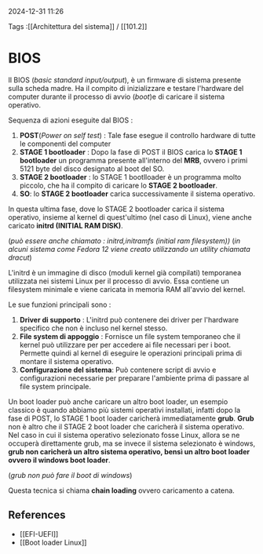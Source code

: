 2024-12-31 11:26

Tags :[[Architettura del sistema]] / [[101.2]]

# BIOS

Il BIOS (*basic standard input/output*), è un firmware di sistema presente sulla scheda madre. Ha il compito di inizializzare e testare l'hardware del computer durante il processo di avvio (*boot*)e di caricare il sistema operativo.

Sequenza di azioni eseguite dal BIOS : 

 1. **POST**(*Power on self test*) : Tale fase esegue il controllo hardware di tutte le componenti del computer
 2. **STAGE 1 bootloader** : Dopo la fase di POST il BIOS carica lo **STAGE 1 bootloader** un programma presente all'interno del **MRB**, ovvero i primi 5121 byte del disco designato al boot del SO.
 3. **STAGE 2 bootloader** : lo STAGE 1 bootlloader è un programma molto piccolo, che ha il compito di caricare lo **STAGE 2 bootloader**.
 4. **SO**: lo **STAGE 2 bootloader** carica successivamente il sistema operativo.

In questa ultima fase, dove lo STAGE 2 bootloader carica il sistema operativo, insieme al kernel di quest'ultimo (nel caso di Linux), viene anche caricato **initrd (INITIAL RAM DISK)**.

(*può essere anche chiamato : initrd,initramfs (initial ram filesystem))*
(*in alcuni sistema come Fedora 12 viene creato utilizzando un utility chiamata dracut*)

L'initrd è un immagine di disco (moduli kernel già compilati) temporanea utilizzata nei sistemi Linux per il processo di avvio. Essa contiene un filesystem minimale e viene caricata in memoria RAM all'avvio del kernel. 

Le sue funzioni principali sono : 

1. **Driver di supporto** : L'initrd può contenere dei driver per l'hardware specifico che non è incluso nel kernel stesso.
2. **File system di appoggio** : Fornisce un file system temporaneo che il kernel può utilizzare per per accedere ai file necessari per i boot. Permette quindi al kernel di eseguire le operazioni principali prima di montare il sistema operativo. 
3. **Configurazione del sistema**: Può contenere script di avvio e configurazioni necessarie per preparare l'ambiente prima di passare al file system principale.

Un boot loader può anche caricare un altro boot loader, un esempio classico è quando abbiamo più sistemi operativi installati, infatti dopo la fase di POST, lo STAGE 1 boot loader caricherà immediatamente **grub**. **Grub** non è altro che il STAGE 2 boot loader che caricherà il sistema operativo. Nel caso in cui il sistema operativo selezionato fosse Linux, allora se ne occuperà direttamente grub, ma se invece il sistema selezionato è windows, **grub non caricherà un altro sistema operativo, bensì un altro boot loader ovvero il windows boot loader**.

(*grub non può fare il boot di windows*)

Questa tecnica si chiama **chain loading** ovvero caricamento a catena.


## References

- [[EFI-UEFI]]
- [[Boot loader Linux]]